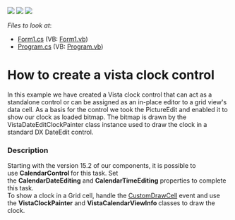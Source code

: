<!-- default badges list -->
![](https://img.shields.io/endpoint?url=https://codecentral.devexpress.com/api/v1/VersionRange/128619973/15.2.4%2B)
[![](https://img.shields.io/badge/Open_in_DevExpress_Support_Center-FF7200?style=flat-square&logo=DevExpress&logoColor=white)](https://supportcenter.devexpress.com/ticket/details/E2444)
[![](https://img.shields.io/badge/📖_How_to_use_DevExpress_Examples-e9f6fc?style=flat-square)](https://docs.devexpress.com/GeneralInformation/403183)
<!-- default badges end -->
<!-- default file list -->
*Files to look at*:

* [Form1.cs](./CS/ClockTimeEditControl/Form1.cs) (VB: [Form1.vb](./VB/ClockTimeEditControl/Form1.vb))
* [Program.cs](./CS/ClockTimeEditControl/Program.cs) (VB: [Program.vb](./VB/ClockTimeEditControl/Program.vb))
<!-- default file list end -->
# How to create a vista clock control


<p>In this example we have created a Vista clock control that can act as a standalone control or can be assigned as an in-place editor to a grid view's data cell. As a basis for the control we took the PictureEdit and enabled it to show our clock as loaded bitmap. The bitmap is drawn by the VistaDateEditClockPainter class instance used to draw the clock in a standard DX DateEdit control.</p>


<h3>Description</h3>

<p>Starting with the version 15.2 of our components, it is possible to use&nbsp;<strong>CalendarControl&nbsp;</strong>for this task. Set the&nbsp;<strong>CalendarDateEditing</strong>&nbsp;and&nbsp;<strong>CalendarTimeEditing</strong>&nbsp;properties to complete this task.<br>To show a clock in a Grid cell, handle the&nbsp;<a href="https://documentation.devexpress.com/#WindowsForms/DevExpressXtraGridViewsGridGridView_CustomDrawCelltopic">CustomDrawCell</a>&nbsp;event and use the&nbsp;<strong>VistaClockPainter</strong>&nbsp;and&nbsp;<strong>VistaCalendarViewInfo&nbsp;</strong>classes to draw the clock.</p>

<br/>


